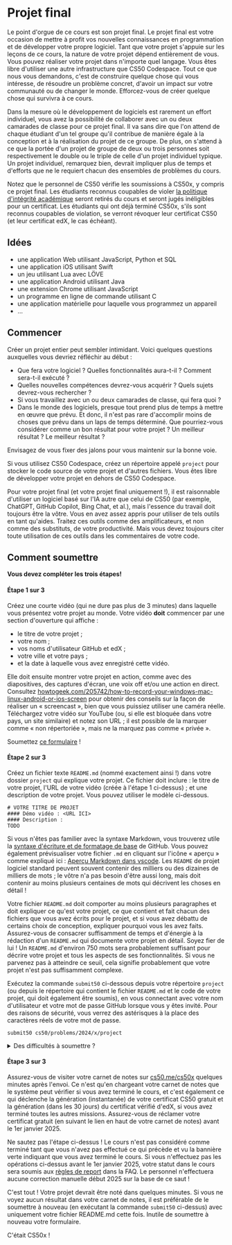 # Projet final

Le point d'orgue de ce cours est son projet final. Le projet final est votre occasion de mettre à profit vos nouvelles connaissances en programmation et de développer votre propre logiciel. Tant que votre projet s'appuie sur les leçons de ce cours, la nature de votre projet dépend entièrement de vous. Vous pouvez réaliser votre projet dans n'importe quel langage. Vous êtes libre d'utiliser une autre infrastructure que CS50 Codespace. Tout ce que nous vous demandons, c'est de construire quelque chose qui vous intéresse, de résoudre un problème concret, d'avoir un impact sur votre communauté ou de changer le monde. Efforcez-vous de créer quelque chose qui survivra à ce cours.

Dans la mesure où le développement de logiciels est rarement un effort individuel, vous avez la possibilité de collaborer avec un ou deux camarades de classe pour ce projet final. Il va sans dire que l'on attend de chaque étudiant d'un tel groupe qu'il contribue de manière égale à la conception et à la réalisation du projet de ce groupe. De plus, on s'attend à ce que la portée d'un projet de groupe de deux ou trois personnes soit respectivement le double ou le triple de celle d'un projet individuel typique. Un projet individuel, remarquez bien, devrait impliquer plus de temps et d'efforts que ne le requiert chacun des ensembles de problèmes du cours.

<div class="alert alert-warning" data-alert="warning" role="alert"><p>Notez que le personnel de CS50 vérifie les soumissions à CS50x, y compris ce projet final. Les étudiants reconnus coupables de violer <a href="../syllabus/#academic-honesty">la politique d'intégrité académique</a> seront retirés du cours et seront jugés inéligibles pour un certificat. Les étudiants qui ont déjà terminé CS50x, s'ils sont reconnus coupables de violation, se verront révoquer leur certificat CS50 (et leur certificat edX, le cas échéant).</p></div>

## Idées

- une application Web utilisant JavaScript, Python et SQL
- une application iOS utilisant Swift
- un jeu utilisant Lua avec LÖVE
- une application Android utilisant Java
- une extension Chrome utilisant JavaScript
- un programme en ligne de commande utilisant C
- une application matérielle pour laquelle vous programmez un appareil
- …

## Commencer

Créer un projet entier peut sembler intimidant. Voici quelques questions auxquelles vous devriez réfléchir au début :

- Que fera votre logiciel ? Quelles fonctionnalités aura-t-il ? Comment sera-t-il exécuté ?
- Quelles nouvelles compétences devrez-vous acquérir ? Quels sujets devrez-vous rechercher ?
- Si vous travaillez avec un ou deux camarades de classe, qui fera quoi ?
- Dans le monde des logiciels, presque tout prend plus de temps à mettre en œuvre que prévu. Et donc, il n'est pas rare d'accomplir moins de choses que prévu dans un laps de temps déterminé. Que pourriez-vous considérer comme un bon résultat pour votre projet ? Un meilleur résultat ? Le meilleur résultat ?

Envisagez de vous fixer des jalons pour vous maintenir sur la bonne voie.

Si vous utilisez CS50 Codespace, créez un répertoire appelé `project` pour stocker le code source de votre projet et d'autres fichiers. Vous êtes libre de développer votre projet en dehors de CS50 Codespace.

<div class="alert alert-primary" data-alert="primary" role="alert"><p>Pour votre projet final (et votre projet final uniquement !), il est raisonnable d'utiliser un logiciel basé sur l'IA autre que celui de CS50 (par exemple, ChatGPT, GitHub Copilot, Bing Chat, et al.), mais l'essence du travail doit toujours être la vôtre. Vous en avez assez appris pour utiliser de tels outils en tant qu'aides. Traitez ces outils comme des amplificateurs, et non comme des substituts, de votre productivité. Mais vous devez toujours citer toute utilisation de ces outils dans les commentaires de votre code.</p></div>

## Comment soumettre

<div class="alert alert-primary" data-alert="primary" role="alert"><p><strong>Vous devez compléter les trois étapes!</strong></p></div>

#### Étape 1 sur 3

Créez une courte vidéo (qui ne dure pas plus de 3 minutes) dans laquelle vous présentez votre projet au monde. Votre vidéo **doit** commencer par une section d'ouverture qui affiche :

- le titre de votre projet ;
- votre nom ;
- vos noms d'utilisateur GitHub et edX ;
- votre ville et votre pays ;
- et la date à laquelle vous avez enregistré cette vidéo.

Elle doit ensuite montrer votre projet en action, comme avec des diapositives, des captures d'écran, une voix off et/ou une action en direct. Consultez [howtogeek.com/205742/how-to-record-your-windows-mac-linux-android-or-ios-screen](https://www.howtogeek.com/205742/how-to-record-your-windows-mac-linux-android-or-ios-screen/) pour obtenir des conseils sur la façon de réaliser un « screencast », bien que vous puissiez utiliser une caméra réelle. Téléchargez votre vidéo sur YouTube (ou, si elle est bloquée dans votre pays, un site similaire) et notez son URL ; il est possible de la marquer comme « non répertoriée », mais ne la marquez pas comme « privée ».

Soumettez [ce formulaire](https://forms.cs50.io/d5009db5-ee7d-43f1-8214-87cebc1a554f) !

#### Étape 2 sur 3

Créez un fichier texte `README.md` (nommé exactement ainsi !) dans votre dossier `project` qui explique votre projet. Ce fichier doit inclure : le titre de votre projet, l'URL de votre vidéo (créée à l'étape 1 ci-dessus) ; et une description de votre projet. Vous pouvez utiliser le modèle ci-dessous.

    # VOTRE TITRE DE PROJET
    #### Démo vidéo : <URL ICI>
    #### Description :
    TODO

Si vous n'êtes pas familier avec la syntaxe Markdown, vous trouverez utile la [syntaxe d'écriture et de formatage de base](https://docs.github.com/en/free-pro-team@latest/github/writing-on-github/basic-writing-and-formatting-syntax) de GitHub. Vous pouvez également prévisualiser votre fichier `.md` en cliquant sur l'icône « aperçu » comme expliqué ici : [Aperçu Markdown dans vscode](https://code.visualstudio.com/docs/languages/markdown#_markdown-preview). Les `README` de projet logiciel standard peuvent souvent contenir des milliers ou des dizaines de milliers de mots ; le vôtre n'a pas besoin d'être aussi long, mais doit contenir au moins plusieurs centaines de mots qui décrivent les choses en détail !

<div class="alert alert-warning" data-alert="warning" role="alert"><p>Votre fichier <code class="language-plaintext highlighter-rouge">README.md</code> doit comporter au moins plusieurs paragraphes et doit expliquer ce qu'est votre projet, ce que contient et fait chacun des fichiers que vous avez écrits pour le projet, et si vous avez débattu de certains choix de conception, expliquer pourquoi vous les avez faits. Assurez-vous de consacrer suffisamment de temps et d'énergie à la rédaction d'un <code class="language-plaintext highlighter-rouge">README.md</code> qui documente votre projet en détail. Soyez fier de lui ! Un <code class="language-plaintext highlighter-rouge">README.md</code> d'environ 750 mots sera probablement suffisant pour décrire votre projet et tous les aspects de ses fonctionnalités. Si vous ne parvenez pas à atteindre ce seuil, cela signifie probablement que votre projet n'est pas suffisamment complexe.</p></div>

Exécutez la commande `submit50` ci-dessous depuis votre répertoire `project` (ou depuis le répertoire qui contient le fichier `README.md` et le code de votre projet, qui doit également être soumis), en vous connectant avec votre nom d'utilisateur et votre mot de passe GitHub lorsque vous y êtes invité. Pour des raisons de sécurité, vous verrez des astérisques à la place des caractères réels de votre mot de passe.

    submit50 cs50/problems/2024/x/project

<details><summary>Des difficultés à soumettre ?</summary><p>Si vous rencontrez des problèmes parce que votre projet est trop volumineux, essayez de compresser tout le contenu de ce répertoire (à l'exception du fichier <code class="language-plaintext highlighter-rouge">README.md</code>) et soumettez-le ensuite. S'il est toujours trop volumineux, essayez de supprimer certains fichiers de configuration, de réduire la taille de votre soumission à moins de 100 Mo, ou essayez de télécharger directement <a href="https://docs.github.com/en/free-pro-team@latest/github/managing-files-in-a-repository/adding-a-file-to-a-repository">en utilisant l'interface Web de GitHub</a> en visitant <a href="https://github.com/me50/USERNAME">github.com/me50/USERNAME</a> (où <code class="language-plaintext highlighter-rouge">USERNAME</code> est votre propre nom d'utilisateur GitHub) et en faisant glisser et en déposant manuellement des dossiers, en vous assurant que lorsque vous téléchargez, vous le faites vers votre branche <code class="language-plaintext highlighter-rouge">cs50/problems/2024/x/project</code>, sinon le système ne pourra pas le vérifier !</p></details>

#### Étape 3 sur 3

Assurez-vous de visiter votre carnet de notes sur [cs50.me/cs50x](https://cs50.me/cs50x) quelques minutes après l'envoi. Ce n'est qu'en chargeant votre carnet de notes que le système peut vérifier si vous avez terminé le cours, et c'est également ce qui déclenche la génération (instantanée) de votre certificat CS50 gratuit et la génération (dans les 30 jours) du certificat vérifié d'edX, si vous avez terminé toutes les autres missions. Assurez-vous de réclamer votre certificat gratuit (en suivant le lien en haut de votre carnet de notes) avant le 1er janvier 2025.

<div class="alert alert-danger" data-alert="danger" role="alert"><p>Ne sautez pas l'étape ci-dessus ! Le cours n'est pas considéré comme terminé tant que vous n'avez pas effectué ce qui précède et vu la bannière verte indiquant que vous avez terminé le cours. Si vous n'effectuez pas les opérations ci-dessus avant le 1er janvier 2025, votre statut dans le cours sera soumis aux <a href="../faqs/#deadlines" class="alert-link">règles de report</a> dans la FAQ. Le personnel n'effectuera aucune correction manuelle début 2025 sur la base de ce saut !</p></div>

C'est tout ! Votre projet devrait être noté dans quelques minutes. Si vous ne voyez aucun résultat dans votre carnet de notes, il est préférable de le soumettre à nouveau (en exécutant la commande `submit50` ci-dessus) avec uniquement votre fichier README.md cette fois. Inutile de soumettre à nouveau votre formulaire.

C'était CS50x !

